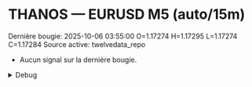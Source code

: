 # THANOS — EURUSD M5 (auto/15m)
Dernière bougie: 2025-10-06 03:55:00  O=1.17274  H=1.17295  L=1.17274  C=1.17284
Source active: twelvedata_repo

- Aucun signal sur la dernière bougie.

<details><summary>Debug</summary>

- TD_API_KEY manquant.

</details>